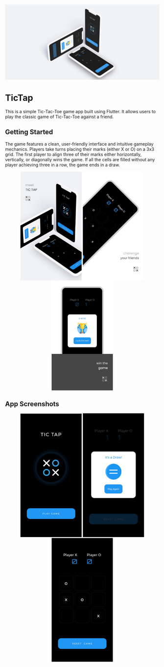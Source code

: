 ![TipTap Cover](https://github.com/derryraja/GitHubImgHosting/blob/main/Frame%201.png?raw=true)

# TicTap

This is a simple Tic-Tac-Toe game app built using Flutter. It allows users to play the classic game of Tic-Tac-Toe against a friend.

## Getting Started

The game features a clean, user-friendly interface and intuitive gameplay mechanics. Players take turns placing their marks (either X or O) on a 3x3 grid. The first player to align three of their marks either horizontally, vertically, or diagonally wins the game. If all the cells are filled without any player achieving three in a row, the game ends in a draw. 

<p align="center">
  <img src="https://github.com/derryraja/GitHubImgHosting/blob/main/Slide%2016_10%20-%201.png?raw=true" width="200" />
  <img src="https://github.com/derryraja/GitHubImgHosting/blob/main/Slide%2016_9%20-%207.png?raw=true" width="200" />
  <img src="https://github.com/derryraja/GitHubImgHosting/blob/main/Slide%2016_9%20-%208.png?raw=true" width="200" />
</p>

## App Screenshots

<p align="center">
  <img src="https://github.com/derryraja/GitHubImgHosting/blob/main/1.jpg?raw=true" width="200" />
  <img src="https://github.com/derryraja/GitHubImgHosting/blob/main/2.jpg?raw=true" width="200" /> 
  <img src="https://github.com/derryraja/GitHubImgHosting/blob/main/4.jpg?raw=true" width="200" />
</p>
